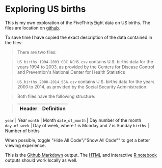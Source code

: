 # Exploring US births

This is my own exploration of the FiveThirtyEight data on US births. The files are location on [github](https://github.com/fivethirtyeight/data/tree/master/births).

To save time I have copied the exact description of the data contained in the files:

> There are two files:

> `US_births_1994-2003_CDC_NCHS.csv` contains U.S. births data for the years 1994 to 2003, as provided by the Centers for Disease Control and Prevention's National Center for Health Statistics

> `US_births_2000-2014_SSA.csv` contains U.S. births data for the years 2000 to 2014, as provided by the Social Security Administration

> Both files have the following structure:

> Header | Definition
> ---|---------
`year` | Year
`month` | Month
`date_of_month` | Day number of the month
`day_of_week` | Day of week, where 1 is Monday and 7 is Sunday
`births` | Number of births



When possible, toggle "Hide All Code"/"Show All Code"" to get a better viewing experience.


This is the [Github Markdown](r-analysis.md) output. The [HTML](r-analysis.html) and interactive [R notebook](r-analysis.Rmd) outputs should work locally as well.